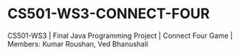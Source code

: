 # CS501-WS3-CONNECT-FOUR
CS501-WS3 | Final Java Programming Project | Connect Four Game | Members: Kumar Roushan, Ved Bhanushali
